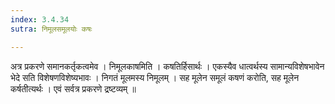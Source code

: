 ```yaml
---
index: 3.4.34
sutra: निमूलसमूलयोः कषः

---
```

 अत्र प्रकरणे समानकर्तृकत्वमेव । निमूलकाषमिति । कषतिर्हिसार्थः । एकस्यैव धात्वर्थस्य सामान्यविशेषभावेन भेदे सति विशेषणविशेष्यभावः । निगतं मूलमस्य निमूलम् । सह मूलेन समूलं कषणं करोति, सह मूलेन कर्षतीत्यर्थः । एवं सर्वत्र प्रकरणे द्रष्टव्यम् ॥